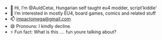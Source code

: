 - 👋 Hi, I’m @AuldCetai, Hungarian self taught eu4 modder, script'kiddie'
- 👀 I’m interested in mostly EU4, board games, comics and related stuff
- 📫 impactomega@gmail.com
- 😄 Pronouns: I kindly decline.
- ⚡ Fun fact: What is this .... fun youre talking about?

<!---
AuldCetai/AuldCetai is a ✨ special ✨ repository because its `README.md` (this file) appears on your GitHub profile.
You can click the Preview link to take a look at your changes.
--->
